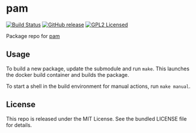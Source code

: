 pam
==========

[![Build Status](https://img.shields.io/travis/com/amylum/pam.svg)](https://travis-ci.com/amylum/pam)
[![GitHub release](https://img.shields.io/github/release/amylum/pam.svg)](https://github.com/amylum/pam/releases)
[![GPL2 Licensed](http://img.shields.io/badge/license-GPL2+-green.svg)](https://tldrlegal.com/license/gnu-general-public-license-v2)

Package repo for [pam](http://linux-pam.org/)

## Usage

To build a new package, update the submodule and run `make`. This launches the docker build container and builds the package.

To start a shell in the build environment for manual actions, run `make manual`.

## License

This repo is released under the MIT License. See the bundled LICENSE file for details.

